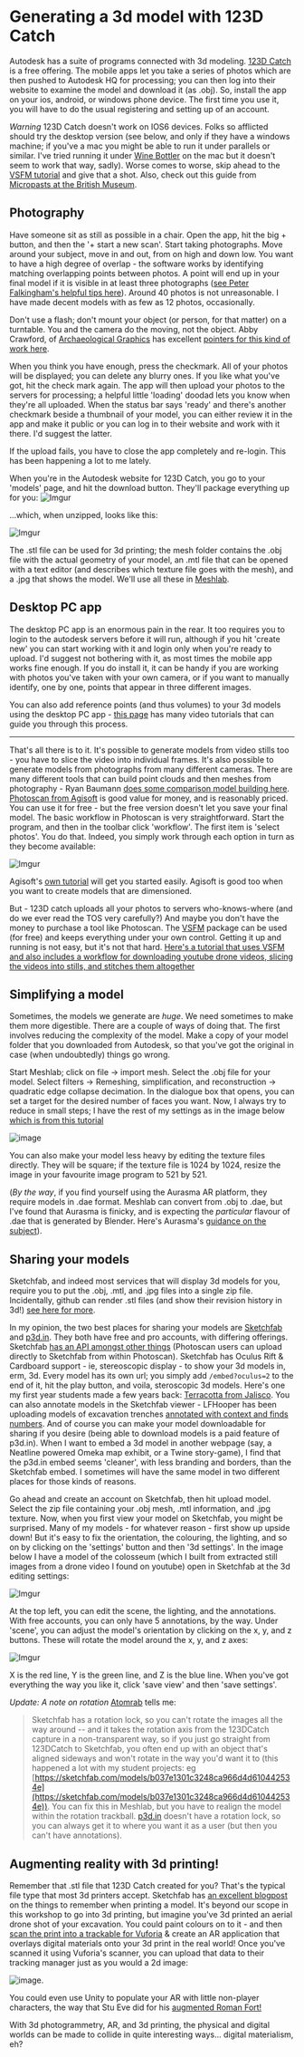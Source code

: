# Generating a 3d model with 123D Catch

Autodesk has a suite of programs connected with 3d modeling. [123D Catch](http://www.123dapp.com/catch) is a free offering. The mobile apps let you take a series of photos which are then pushed to Autodesk HQ for processing; you can then log into their website to examine the model and download it (as .obj). So, install the app on your ios, android, or windows phone device. The first time you use it, you will have to do the usual registering and setting up of an account. 

*Warning* 123D Catch doesn't work on IOS6 devices. Folks so afflicted should try the desktop version (see below, and only if they have a windows machine; if you've a mac you might be able to run it under parallels or similar. I've tried running it under [Wine Bottler](winebottler.kronenberg.org) on the mac but it doesn't seem to work that way, sadly). Worse comes to worse, skip ahead to the [VSFM tutorial](3d%20model%20building%20with%20VSFM%20on%20the%20command%20line.md) and give that a shot. Also, check out this guide from [Micropasts at the British Museum](http://research.micropasts.org/2014/06/13/3d-modelling-via-sfm/).

## Photography

Have someone sit as still as possible in a chair. Open the app, hit the big + button, and then the '+ start a new scan'. Start taking photographs. Move around your subject, move in and out, from on high and down low. You want to have a high degree of overlap - the software works by identifying matching overlapping points between photos. A point will end up in your final model if it is visible in at least three photographs ([see Peter Falkingham's helpful tips here](http://www.academia.edu/3649828/Generating_a_Photogrammetric_model_using_VisualSFM_and_post-processing_with_Meshlab)). Around 40 photos is not unreasonable. I have made decent models with as few as 12 photos, occasionally.

Don't use a flash; don't mount your object (or person, for that matter) on a turntable. You and the camera do the moving, not the object. Abby Crawford, of [Archaeological Graphics](http://www.archaeologicalgraphics.com) has excellent [pointers for this kind of work here](http://blog.sketchfab.com/post/121838008009/how-to-set-up-a-successful-photogrammetry-project).

When you think you have enough, press the checkmark. All of your photos will be displayed; you can delete any blurry ones. If you like what you've got, hit the check mark again.  The app will then upload your photos to the servers for processing; a helpful little 'loading' doodad lets you know when they're all uploaded. When the status bar says 'ready' and there's another checkmark beside a thumbnail of your model, you can either review it in the app and make it public or you can log in to their website and work with it there. I'd suggest the latter.

If the upload fails, you have to close the app completely and re-login. This has been happening a lot to me lately.

When you're in the Autodesk website for 123D Catch, you go to your 'models' page, and hit the download button. They'll package everything up for you:
![Imgur](http://i.imgur.com/D8iRH8H.png)

...which, when unzipped, looks like this:

![Imgur](http://i.imgur.com/Rf790EX.png)

The .stl file can be used for 3d printing; the mesh folder contains the .obj file with the actual geometry of your model, an .mtl file that can be opened with a text editor (and describes which texture file goes with the mesh), and a .jpg that shows the model. We'll use all these in [Meshlab](http://meshlab.sourceforge.net/).

## Desktop PC app

The desktop PC app is an enormous pain in the rear. It too requires you to login to the autodesk servers before it will run, although if you hit 'create new' you can start working with it and login only when you're ready to upload. I'd suggest not bothering with it, as most times the mobile app works fine enough. If you do install it, it can be handy if you are working with photos you've taken with your own camera, or if you want to manually identify, one by one, points that appear in three different images. 

You can also add reference points (and thus volumes) to your 3d models using the desktop PC app - [this page](http://www.123dapp.com/howto/catch) has many video tutorials that can guide you through this process.

-----

That's all there is to it. It's possible to generate models from video stills too - you have to slice the video into individual frames. It's also possible to generate models from photographs from many different cameras. There are many different tools that can build point clouds and then meshes from photography - Ryan Baumann [does some comparison model building here](http://ryanfb.github.io/etc/2015/07/27/qualitative_photogrammetry_comparisons_gallery.html). [Photoscan from Agisoft](http://www.agisoft.com/) is good value for money, and is reasonably priced. You can use it for free - but the free version doesn't let you save your final model.  The basic workflow in Photoscan is very straightforward. Start the program, and then in the toolbar click 'workflow'. The first item is 'select photos'. You do that. Indeed, you simply work through each option in turn as they become available:

![Imgur](http://i.imgur.com/XorKnvd.png)

Agisoft's [own tutorial](http://www.agisoft.com/pdf/PS_1.0.0%20-Tutorial%20(BL)%20-%203D-model.pdf) will get you started easily. Agisoft is good too when you want to create models that are dimensioned.

But - 123D catch uploads all your photos to servers who-knows-where (and do we ever read the TOS very carefully?) And maybe you don't have the money to purchase a tool like Photoscan. The [VSFM](ccwu.me/vsfm/) package can be used (for free) and keeps everything under your own control. Getting it up and running is not easy, but it's not that hard. [Here's a tutorial that uses VSFM and also includes a workflow for downloading youtube drone videos, slicing the videos into stills, and stitches them altogether](3d%20model%20building%20with%20VSFM%20on%20the%20command%20line.md)

## Simplifying a model

Sometimes, the models we generate are _huge_. We need sometimes to make them more digestible. There are a couple of ways of doing that. The first involves reducing the complexity of the model. Make a copy of your model folder that you downloaded from Autodesk, so that you've got the original in case (when undoubtedly) things go wrong.

Start Meshlab; click on file -> import mesh. Select the .obj file for your model.
Select filters -> Remeshing, simplification, and reconstruction -> quadratic edge collapse decimation. In the dialogue box that opens, you can set a target for the desired number of faces you want. Now, I always try to reduce in small steps; I have the rest of my settings as in the image below [which is from this tutorial](http://www.shapeways.com/tutorials/polygon_reduction_with_meshlab)

![image](http://images.shapeways.com/picture/image/udesign/tutorials/polygon_reduction_with_meshlab/panel.png)

You can also make your model less heavy by editing the texture files directly. They will be square; if the texture file is 1024 by 1024, resize the image in your favourite image program to 521 by 521. 

(_By the way_, if you find yourself using the Aurasma AR platform, they require models in .dae format. Meshlab can convert from .obj to .dae, but I've found that Aurasma is finicky, and is expecting the _particular_ flavour of .dae that is generated by Blender. Here's Aurasma's [guidance on the subject](www.aurasma.com/wp-content/uploads/Aurasma-3D-Guidelines.pdf)).


## Sharing your models

Sketchfab, and indeed most services that will display 3d models for you, require you to put the .obj, .mtl, and .jpg files into a single zip file. Incidentally, github can render .stl files (and show their revision history in 3d!) [see here for more](https://help.github.com/articles/3d-file-viewer/).

In my opinion, the two best places for sharing your models are [Sketchfab](http://sketchfab.com) and [p3d.in](http://p3d.in). They both have free and pro accounts, with differing offerings. Sketchfab [has an API amongst other things](http://blog.sketchfab.com/tagged/tutorial) (Photoscan users can upload directly to Sketchfab from within Photoscan). Sketchfab has Oculus Rift & Cardboard support - ie, stereoscopic display - to show your 3d models in, erm, 3d. Every model has its own url; you simply add `/embed?oculus=2` to the end of it, hit the play button, and voila, steroscopic 3d models. Here's one my first year students made a few years back: [Terracotta from Jalisco](https://sketchfab.com/models/30939eb07d8f48d0802ab9dc7196241d/embed?oculus=2). You can also annotate models in the Sketchfab viewer - LFHooper has been uploading models of excavation trenches [annotated with context and finds numbers](https://sketchfab.com/models/078b30b3f6354ab6af07b3a54c6d5fcd). And of course you can make your model downloadable for sharing if you desire (being able to download models is a paid feature of p3d.in). When I want to embed a 3d model in another webpage (say, a Neatline powered Omeka map exhibit, or a Twine story-game), I find that the p3d.in embed seems 'cleaner', with less branding and borders, than the Sketchfab embed. I sometimes will have the same model in two different places for those kinds of reasons.

Go ahead and create an account on Sketchfab, then hit upload model. Select the zip file containing your .obj mesh, .mtl information, and .jpg texture. Now, when you first view your model on Sketchfab, you might be surprised. Many of my models - for whatever reason - first show up upside down! But it's easy to fix the orientation, the colouring, the lighting, and so on by clicking on the 'settings' button and then '3d settings'. In the image below I have a model of the colosseum (which I built from extracted still images from a drone video I found on youtube) open in Sketchfab at the 3d editing settings:

![Imgur](http://i.imgur.com/SJOPjsL.png)

At the top left, you can edit the scene, the lighting, and the annotations. With free accounts, you can only have 5 annotations, by the way. Under 'scene', you can adjust the model's orientation by clicking on the x, y, and z buttons. These will rotate the model around the x, y, and z axes:

![Imgur](http://i.imgur.com/Fq0Jwzn.png)

X is the red line, Y is the green line, and Z is the blue line. When you've got everything the way you like it, click 'save view' and then 'save settings'.

*Update: A note on rotation* [Atomrab](https://github.com/atomrab) tells me:
>Sketchfab has a rotation lock, so you can't rotate the images all the way around -- and it takes the rotation axis from the 123DCatch capture in a non-transparent way, so if you just go straight from 123DCatch to Sketchfab, you often end up with an object that's aligned sideways and won't rotate in the way you'd want it to (this happened a lot with my student projects: eg [https://sketchfab.com/models/b037e1301c3248ca966d4d610442534e](https://sketchfab.com/models/b037e1301c3248ca966d4d610442534e)). You can fix this in Meshlab, but you have to realign the model within the rotation trackball. [p3d.in](http://p3d.in) doesn't have a rotation lock, so you can always get it to where you want it as a user (but then you can't have annotations).

## Augmenting reality with 3d printing!

Remember that .stl file that 123D Catch created for you? That's the typical file type that most 3d printers accept. Sketchfab has [an excellent blogpost](http://blog.sketchfab.com/post/100752713569/3d-print-a-model-downloaded-from-sketchfab) on the things to remember when printing a model. It's beyond our scope in this workshop to go into 3d printing, but imagine you've 3d printed an aerial drone shot of your excavation. You could paint colours on to it - and then [scan the print into a trackable for Vuforia](https://developer.vuforia.com/library/articles/Training/Vuforia-Object-Scanner-Users-Guide) & create an AR application that overlays digital materials onto your 3d print in the real world! Once you've scanned it using Vuforia's scanner, you can upload that data to their tracking manager just as you would a 2d image:

![image](img/AddTargetObject.jpg).

You could even use Unity to populate your AR with little non-player characters, the way that Stu Eve did for his [augmented Roman Fort!](http://www.dead-mens-eyes.org/augmenting-a-roman-fort/)

With 3d photogrammetry, AR, and 3d printing, the physical and digital worlds can be made to collide in quite interesting ways... digital materialism, eh?

